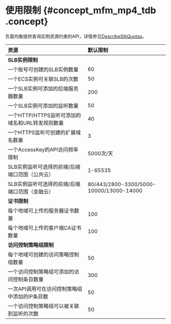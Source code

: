 # 使用限制 {#concept_mfm_mp4_tdb .concept}

负载均衡提供查询实例资源约束的API，详情参见[DescribeSlbQuotas](../../../../intl.zh-CN/API参考/查询配额/DescribeSlbQuotas.md#)。

|资源|默认限制|
|:-|:---|
|**SLB实例限制**|
|一个账号可创建的SLB实例数量|60|
|一个ECS实例可关联SLB的次数|50|
|一个SLB实例可添加的后端服务器数量|200|
|一个SLB实例可添加的监听数量|50|
|一个HTTP/HTTPS监听可添加的域名和URL转发规则数量|40|
|一个HTTPS监听可创建的扩展域名数量|3|
|一个AccessKey的API访问频率限制|5000次/天|
|SLB实例监听可选择的前端/后端端口范围（公共云）|1-65535|
|SLB实例监听可选择的前端/后端端口范围（金融云）|80/443/2800-3300/5000-10000/13000-14000|
|**证书限制**|
|每个地域可上传的服务器证书数量|100|
|每个地域可上传的客户端CA证书数量|100|
|**访问控制策略组限制**|
|每个地域可创建的访问策略控制组数量|50|
|一个访问控制策略组可添加的访问控制条目数量|300|
|一次API调用可在访问控制策略组中添加的IP条目数|50|
|一个访问控制策略组可以被关联到监听的次数|50|

